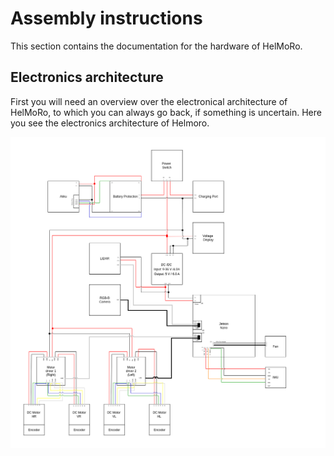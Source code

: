 # Assembly instructions

This section contains the documentation for the hardware of HelMoRo.

## Electronics architecture

First you will need an overview over the electronical architecture of HelMoRo, to which you can always go back, if something is uncertain.
Here you see the electronics architecture of Helmoro.

![Electronical architecture](helmoro_electronical_architecture.drawio.png)

